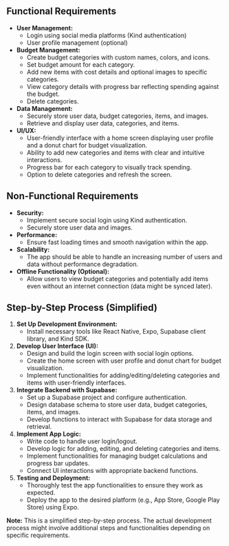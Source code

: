 

## Functional Requirements

* **User Management:**
    * Login using social media platforms (Kind authentication)
    * User profile management (optional)
* **Budget Management:**
    * Create budget categories with custom names, colors, and icons.
    * Set budget amount for each category.
    * Add new items with cost details and optional images to specific categories.
    * View category details with progress bar reflecting spending against the budget.
    * Delete categories.
* **Data Management:**
    * Securely store user data, budget categories, items, and images.
    * Retrieve and display user data, categories, and items.
* **UI/UX:**
    * User-friendly interface with a home screen displaying user profile and a donut chart for budget visualization.
    * Ability to add new categories and items with clear and intuitive interactions.
    * Progress bar for each category to visually track spending.
    * Option to delete categories and refresh the screen.

## Non-Functional Requirements

* **Security:**
    * Implement secure social login using Kind authentication.
    * Securely store user data and images.
* **Performance:**
    * Ensure fast loading times and smooth navigation within the app.
* **Scalability:**
    * The app should be able to handle an increasing number of users and data without performance degradation.
* **Offline Functionality (Optional):**
    * Allow users to view budget categories and potentially add items even without an internet connection (data might be synced later).


## Step-by-Step Process (Simplified)

1. **Set Up Development Environment:**
    * Install necessary tools like React Native, Expo, Supabase client library, and Kind SDK.
2. **Develop User Interface (UI):**
    * Design and build the login screen with social login options.
    * Create the home screen with user profile and donut chart for budget visualization.
    * Implement functionalities for adding/editing/deleting categories and items with user-friendly interfaces.
3. **Integrate Backend with Supabase:**
    * Set up a Supabase project and configure authentication.
    * Design database schema to store user data, budget categories, items, and images.
    * Develop functions to interact with Supabase for data storage and retrieval.
4. **Implement App Logic:**
    *  Write code to handle user login/logout.
    *  Develop logic for adding, editing, and deleting categories and items.
    *  Implement functionalities for managing budget calculations and progress bar updates.
    *  Connect UI interactions with appropriate backend functions.
5. **Testing and Deployment:**
    * Thoroughly test the app functionalities to ensure they work as expected.
    * Deploy the app to the desired platform (e.g., App Store, Google Play Store) using Expo.

**Note:** This is a simplified step-by-step process. The actual development process might involve additional steps and functionalities depending on specific requirements.

